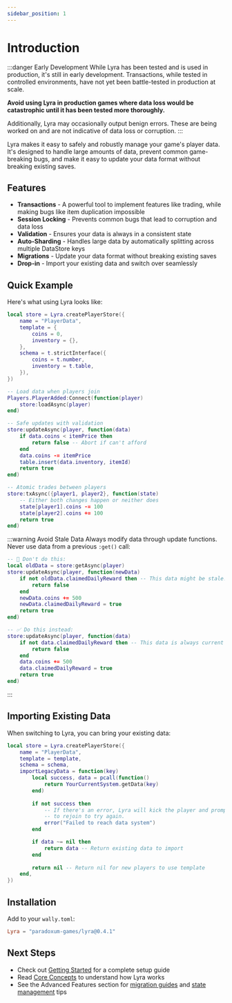 ```yaml
---
sidebar_position: 1
---
```


# Introduction

:::danger Early Development
While Lyra has been tested and is used in production, it's still in early development. Transactions, while tested in controlled environments, have not yet been battle-tested in production at scale.

**Avoid using Lyra in production games where data loss would be catastrophic until it has been tested more thoroughly.**

Additionally, Lyra may occasionally output benign errors. These are being worked on and are not indicative of data loss or corruption.
:::

Lyra makes it easy to safely and robustly manage your game's player data. It's designed to handle large amounts of data, prevent common game-breaking bugs, and make it easy to update your data format without breaking existing saves.

## Features

- **Transactions** - A powerful tool to implement features like trading, while making bugs like item duplication impossible
- **Session Locking** - Prevents common bugs that lead to corruption and data loss
- **Validation** - Ensures your data is always in a consistent state
- **Auto-Sharding** - Handles large data by automatically splitting across multiple DataStore keys
- **Migrations** - Update your data format without breaking existing saves
- **Drop-in** - Import your existing data and switch over seamlessly

## Quick Example

Here's what using Lyra looks like:

```lua
local store = Lyra.createPlayerStore({
    name = "PlayerData",
    template = {
        coins = 0,
        inventory = {},
    },
    schema = t.strictInterface({
        coins = t.number,
        inventory = t.table,
    }),
})

-- Load data when players join
Players.PlayerAdded:Connect(function(player)
    store:loadAsync(player)
end)

-- Safe updates with validation
store:updateAsync(player, function(data)
    if data.coins < itemPrice then
        return false -- Abort if can't afford
    end
    data.coins -= itemPrice
    table.insert(data.inventory, itemId)
    return true
end)

-- Atomic trades between players
store:txAsync({player1, player2}, function(state)
    -- Either both changes happen or neither does
    state[player1].coins -= 100
    state[player2].coins += 100
    return true
end)
```

:::warning Avoid Stale Data
Always modify data through update functions. Never use data from a previous `:get()` call:
```lua
-- 🚫 Don't do this:
local oldData = store:getAsync(player)
store:updateAsync(player, function(newData)
    if not oldData.claimedDailyReward then -- This data might be stale!
        return false
    end
    newData.coins += 500
    newData.claimedDailyReward = true
    return true
end)

-- ✅ Do this instead:
store:updateAsync(player, function(data)
    if not data.claimedDailyReward then -- This data is always current
        return false
    end
    data.coins += 500
    data.claimedDailyReward = true
    return true
end)
```
:::

## Importing Existing Data

When switching to Lyra, you can bring your existing data:

```lua
local store = Lyra.createPlayerStore({
    name = "PlayerData",
    template = template,
    schema = schema,
    importLegacyData = function(key)
        local success, data = pcall(function()
            return YourCurrentSystem.getData(key)
        end)
        
        if not success then
            -- If there's an error, Lyra will kick the player and prompt them
            -- to rejoin to try again.
            error("Failed to reach data system")
        end

        if data ~= nil then
            return data -- Return existing data to import
        end
        
        return nil -- Return nil for new players to use template
    end,
})
```

## Installation

Add to your `wally.toml`:
```toml
Lyra = "paradoxum-games/lyra@0.4.1"
```

## Next Steps

- Check out [Getting Started](./getting-started.md) for a complete setup guide
- Read [Core Concepts](./core-concepts.md) to understand how Lyra works
- See the Advanced Features section for [migration guides](./advanced/migrations.md) and [state management](./advanced/state-management.md) tips

